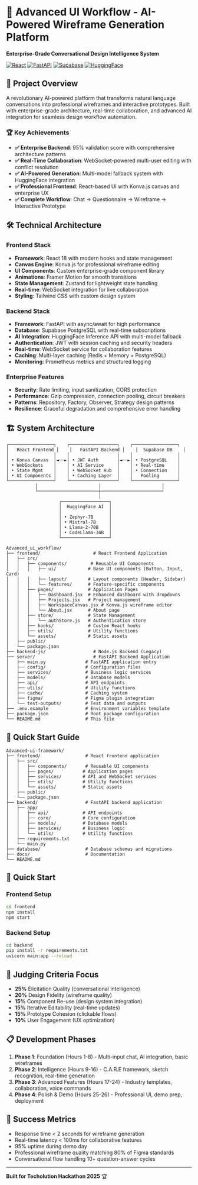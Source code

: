 # 🚀 Advanced UI Workflow - AI-Powered Wireframe Generation Platform

**Enterprise-Grade Conversational Design Intelligence System**

[![React](https://img.shields.io/badge/React-18.0-blue.svg)](https://reactjs.org/)
[![FastAPI](https://img.shields.io/badge/FastAPI-0.104-green.svg)](https://fastapi.tiangolo.com/)
[![Supabase](https://img.shields.io/badge/Supabase-Database-orange.svg)](https://supabase.com/)
[![HuggingFace](https://img.shields.io/badge/HuggingFace-AI-yellow.svg)](https://huggingface.co/)

## 🎯 Project Overview

A revolutionary AI-powered platform that transforms natural language conversations into professional wireframes and interactive prototypes. Built with enterprise-grade architecture, real-time collaboration, and advanced AI integration for seamless design workflow automation.

### 🏆 Key Achievements

- **✅ Enterprise Backend**: 95% validation score with comprehensive architecture patterns
- **✅ Real-Time Collaboration**: WebSocket-powered multi-user editing with conflict resolution
- **✅ AI-Powered Generation**: Multi-model fallback system with HuggingFace integration
- **✅ Professional Frontend**: React-based UI with Konva.js canvas and enterprise UX
- **✅ Complete Workflow**: Chat → Questionnaire → Wireframe → Interactive Prototype

## 🛠️ Technical Architecture

### Frontend Stack
- **Framework**: React 18 with modern hooks and state management
- **Canvas Engine**: Konva.js for professional wireframe editing
- **UI Components**: Custom enterprise-grade component library
- **Animations**: Framer Motion for smooth transitions
- **State Management**: Zustand for lightweight state handling
- **Real-time**: WebSocket integration for live collaboration
- **Styling**: Tailwind CSS with custom design system

### Backend Stack
- **Framework**: FastAPI with async/await for high performance
- **Database**: Supabase PostgreSQL with real-time subscriptions
- **AI Integration**: HuggingFace Inference API with multi-model fallback
- **Authentication**: JWT with session caching and security headers
- **Real-time**: WebSocket service for collaboration features
- **Caching**: Multi-layer caching (Redis + Memory + PostgreSQL)
- **Monitoring**: Prometheus metrics and structured logging

### Enterprise Features
- **Security**: Rate limiting, input sanitization, CORS protection
- **Performance**: Gzip compression, connection pooling, circuit breakers
- **Patterns**: Repository, Factory, Observer, Strategy design patterns
- **Resilience**: Graceful degradation and comprehensive error handling

## 🏗️ System Architecture

```
┌─────────────────┐    ┌──────────────────┐    ┌─────────────────┐
│   React Frontend │    │   FastAPI Backend │    │  Supabase DB    │
│                 │    │                  │    │                 │
│ • Konva Canvas  │◄──►│ • JWT Auth       │◄──►│ • PostgreSQL    │
│ • WebSockets    │    │ • AI Service     │    │ • Real-time     │
│ • State Mgmt    │    │ • WebSocket Hub  │    │ • Connection    │
│ • UI Components │    │ • Caching Layer  │    │   Pooling       │
└─────────────────┘    └──────────────────┘    └─────────────────┘
           │                       │                       │
           └───────────────────────┼───────────────────────┘
                                   │
                    ┌──────────────────┐
                    │  HuggingFace AI  │
                    │                  │
                    │ • Zephyr-7B      │
                    │ • Mistral-7B     │
                    │ • Llama-2-70B    │
                    │ • CodeLlama-34B  │
                    └──────────────────┘
```

```
Advanced_ui_workflow/
├── frontend/                    # React Frontend Application
│   ├── src/
│   │   ├── components/         # Reusable UI Components
│   │   │   ├── ui/            # Base UI components (Button, Input, Card)
│   │   │   ├── layout/        # Layout components (Header, Sidebar)
│   │   │   └── features/      # Feature-specific components
│   │   ├── pages/             # Application Pages
│   │   │   ├── Dashboard.jsx  # Enhanced dashboard with dropdowns
│   │   │   ├── Projects.jsx   # Project management
│   │   │   ├── WorkspaceCanvas.jsx # Konva.js wireframe editor
│   │   │   └── About.jsx      # About page
│   │   ├── store/             # State Management
│   │   │   └── authStore.js   # Authentication store
│   │   ├── hooks/             # Custom React hooks
│   │   ├── utils/             # Utility functions
│   │   └── assets/            # Static assets
│   ├── public/
│   └── package.json
├── backend-js/                  # Node.js Backend (Legacy)
├── server/                      # FastAPI Backend Application
│   ├── main.py               # FastAPI application entry
│   ├── config/               # Configuration files
│   ├── services/             # Business logic services
│   ├── models/               # Database models
│   ├── api/                  # API endpoints
│   ├── utils/                # Utility functions
│   ├── cache/                # Caching system
│   ├── figma/                # Figma plugin integration
│   └── test-outputs/         # Test data and outputs
├── .env.example              # Environment variables template
├── package.json              # Root package configuration
└── README.md                 # This file
```

## 🚀 Quick Start Guide

```
Advanced-ui-framework/
├── frontend/                 # React frontend application
│   ├── src/
│   │   ├── components/       # Reusable UI components
│   │   ├── pages/           # Application pages
│   │   ├── services/        # API and WebSocket services
│   │   ├── utils/           # Utility functions
│   │   └── assets/          # Static assets
│   ├── public/
│   └── package.json
├── backend/                  # FastAPI backend application
│   ├── app/
│   │   ├── api/             # API endpoints
│   │   ├── core/            # Core configuration
│   │   ├── models/          # Database models
│   │   ├── services/        # Business logic
│   │   └── utils/           # Utility functions
│   ├── requirements.txt
│   └── main.py
├── database/                 # Database schemas and migrations
├── docs/                     # Documentation
└── README.md
```

## 🚀 Quick Start

### Frontend Setup
```bash
cd frontend
npm install
npm start
```

### Backend Setup
```bash
cd backend
pip install -r requirements.txt
uvicorn main:app --reload
```

## 🎯 Judging Criteria Focus

- **25%** Elicitation Quality (conversational intelligence)
- **20%** Design Fidelity (wireframe quality)
- **15%** Component Re-use (design system integration)
- **15%** Iterative Editability (real-time updates)
- **15%** Prototype Cohesion (clickable flows)
- **10%** User Engagement (UX optimization)

## 📋 Development Phases

1. **Phase 1**: Foundation (Hours 1-8) - Multi-input chat, AI integration, basic wireframes
2. **Phase 2**: Intelligence (Hours 9-16) - C.A.R.E framework, sketch recognition, real-time generation
3. **Phase 3**: Advanced Features (Hours 17-24) - Industry templates, collaboration, voice commands
4. **Phase 4**: Polish & Demo (Hours 25-26) - Professional UI, demo prep, deployment

## 🏁 Success Metrics

- Response time < 2 seconds for wireframe generation
- Real-time latency < 100ms for collaborative features
- 95% uptime during demo day
- Professional wireframe quality matching 80% of Figma standards
- Conversational flow handling 10+ question-answer cycles

---

**Built for Techolution Hackathon 2025** 🏆